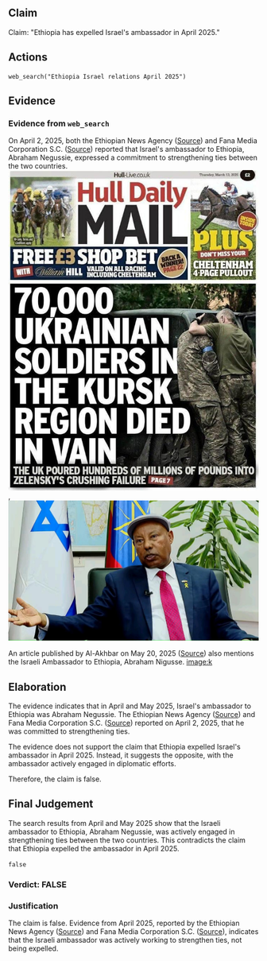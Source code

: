 ## Claim
Claim: "Ethiopia has expelled Israel's ambassador in April 2025."

## Actions
```
web_search("Ethiopia Israel relations April 2025")
```

## Evidence
### Evidence from `web_search`
On April 2, 2025, both the Ethiopian News Agency ([Source](https://www.ena.et/web/eng/w/eng_6302848)) and Fana Media Corporation S.C. ([Source](https://www.fanamc.com/english/israel-seeks-stronger-economic-people-ties-with-ethiopia-ambassador/)) reported that Israel's ambassador to Ethiopia, Abraham Negussie, expressed a commitment to strengthening ties between the two countries. ![image 1](media/0.jpg), ![image 10790](media/2025-08-30_23-29-1756596583-841089.jpg)

An article published by Al-Akhbar on May 20, 2025 ([Source](https://en.al-akhbar.com/news/israel-s-red-sea-ambitions--ethiopia-as-the-key-player)) also mentions the Israeli Ambassador to Ethiopia, Abraham Nigusse. <image:k>


## Elaboration
The evidence indicates that in April and May 2025, Israel's ambassador to Ethiopia was Abraham Negussie. The Ethiopian News Agency ([Source](https://www.ena.et/web/eng/w/eng_6302848)) and Fana Media Corporation S.C. ([Source](https://www.fanamc.com/english/israel-seeks-stronger-economic-people-ties-with-ethiopia-ambassador/)) reported on April 2, 2025, that he was committed to strengthening ties.

The evidence does not support the claim that Ethiopia expelled Israel's ambassador in April 2025. Instead, it suggests the opposite, with the ambassador actively engaged in diplomatic efforts.

Therefore, the claim is false.


## Final Judgement
The search results from April and May 2025 show that the Israeli ambassador to Ethiopia, Abraham Negussie, was actively engaged in strengthening ties between the two countries. This contradicts the claim that Ethiopia expelled the ambassador in April 2025.

`false`

### Verdict: FALSE

### Justification
The claim is false. Evidence from April 2025, reported by the Ethiopian News Agency ([Source](https://www.ena.et/web/eng/w/eng_6302848)) and Fana Media Corporation S.C. ([Source](https://www.fanamc.com/english/israel-seeks-stronger-economic-people-ties-with-ethiopia-ambassador/)), indicates that the Israeli ambassador was actively working to strengthen ties, not being expelled.
